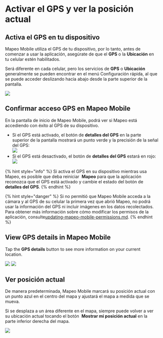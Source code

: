# Activar el GPS y ver la posición actual

## Activa el GPS en tu dispositivo

Mapeo Mobile utiliza el GPS de tu dispositivo, por lo tanto, antes de comenzar a usar la aplicación, asegúrate de que el **GPS** o la **Ubicación** en tu celular estén habilitados.&#x20;

Será diferente en cada celular, pero los servicios de **GPS** o **Ubicación** generalmente se pueden encontrar en el menú Configuración rápida, al que se puede acceder deslizando hacia abajo desde la parte superior de la pantalla.

![](<../../.gitbook/assets/Activate GPS (1).jpg>)

## Confirmar acceso GPS en Mapeo Mobile

En la pantalla de inicio de Mapeo Mobile, podrá ver si Mapeo está accediendo con éxito al GPS de su dispositivo.&#x20;

* Si el GPS está activado, el botón de **detalles del GPS** en la parte superior de la pantalla mostrará un punto verde y la precisión de la señal del GPS:\
  ![](../../.gitbook/assets/gps.png)
* Si el GPS está desactivado, el botón de **detalles del GPS** estará en rojo:\
  ![](../../.gitbook/assets/no-gps.png)

{% hint style="info" %}
Si activa el GPS en su dispositivo mientras usa Mapeo, es posible que deba reiniciar <img src="../../.gitbook/assets/Mm-icon.png" alt="" data-size="line"> **Mapeo** para que la aplicación reconozca que el GPS está activado y cambie el estado del botón de **detalles del GPS**.&#x20;
{% endhint %}

{% hint style="danger" %}
Si no permitió que Mapeo Mobile acceda a la cámara y al GPS de su celular la primera vez que abrió Mapeo, no podrá usar la información del GPS ni incluir imágenes en los datos recolectados. Para obtener más información sobre cómo modificar los permisos de la aplicación, consulte[updating-mapeo-mobile-permissions.md](../troubleshooting/updating-mapeo-mobile-permissions.md "mention").
{% endhint %}

## View GPS details in Mapeo Mobile

Tap the <img src="../../.gitbook/assets/image (11).png" alt="" data-size="line">**GPS details** button to see more information on your current location.

![](<../../.gitbook/assets/Home screen - GPS button.jpg>)  ![](<../../.gitbook/assets/GPS details screen.jpg>)

## Ver posición actual

De manera predeterminada, Mapeo Mobile marcará su posición actual con un punto azul en el centro del mapa y ajustará el mapa a medida que se mueva.&#x20;

Si se desplaza a un área diferente en el mapa, siempre puede volver a ver su ubicación actual tocando el botón <img src="../../.gitbook/assets/app-icons_show-current-location.png" alt="" data-size="line"> **Mostrar mi posición actual** en la parte inferior derecha del mapa.

![](../../.gitbook/assets/Mm\_show\_current\_location\_button.jpg)
